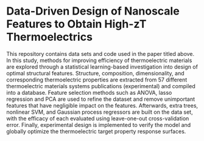 # Data-Driven Design of Nanoscale Features to Obtain High-zT Thermoelectrics 

This repository contains data sets and code used in the paper titled above. In this study, methods for improving efficiency of thermoelectric materials are explored through a statistical learning-based investigation into design of optimal structural features. Structure, composition, dimensionality, and corresponding thermoelectric properties are extracted from 57 different thermoelectric materials systems publications (experimental) and compiled into a database. Feature selection methods such as ANOVA, lasso regression and PCA are used to refine the dataset and remove unimportant features that have negligible impact on the features. Afterwards, extra trees, nonlinear SVM, and Gaussian process regressors are built on the data set, with the efficacy of each evaluated using leave-one-out cross-validation error. Finally, experimental design is implemented to verify the model and globally optimize the thermoelectric target property response surfaces.
